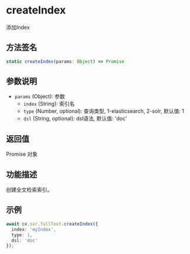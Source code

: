 # createIndex

添加Index

## 方法签名
```typescript
static createIndex(params: Object) => Promise
```

## 参数说明
- `params` (Object): 参数
  - `index` (String): 索引名
  - `type` (Number, optional): 查询类型, 1-elasticsearch, 2-solr, 默认值: 1
  - `dsl` (String, optional): dsl语法, 默认值: 'doc'

## 返回值
Promise 对象

## 功能描述
创建全文检索索引。

## 示例
```typescript
await cx.svr.fullText.createIndex({ 
  index: 'myIndex',
  type: 1,
  dsl: 'doc'
});
``` 